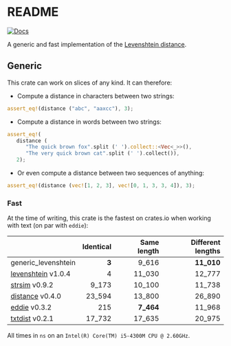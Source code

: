 # README #

[![Docs](https://docs.rs/generic_levenshtein/badge.svg)](https://docs.rs/generic_levenshtein/)

A   generic    and   fast    implementation   of    the   [Levenshtein
distance](http://en.wikipedia.org/wiki/Levenshtein_distance).

## Generic ##

This crate can work on slices of any kind. It can therefore:

- Compute a distance in characters between two strings:

```rust
assert_eq!(distance ("abc", "aaxcc"), 3);
```

- Compute a distance in words between two strings:

```rust
assert_eq!(
   distance (
      "The quick brown fox".split (' ').collect::<Vec<_>>(),
      "The very quick brown cat".split (' ').collect()),
   2);
```

- Or even compute a distance between two sequences of anything:

```rust
assert_eq!(distance (vec![1, 2, 3], vec![0, 1, 3, 3, 4]), 3);
```

### Fast ###

At the  time of writing, this  crate is the fastest  on crates.io when
working with text (on par with `eddie`):

|                                                            | Identical | Same length | Different lengths |
|:-----------------------------------------------------------|----------:|------------:|------------------:|
| generic_levenshtein                                        |     **3** |     9_616   |        **11_010** |
| [levenshtein](https://crates.io/crates/levenshtein) v1.0.4 |       4   |    11_030   |          12_777   |
| [strsim](https://crates.io/crates/strsim) v0.9.2           |   9_173   |    10_100   |          11_738   |
| [distance](https://crates.io/crates/distance) v0.4.0       |  23_594   |    13_800   |          26_890   |
| [eddie](https://crates.io/crates/eddie) v0.3.2             |     215   |   **7_464** |          11_968   |
| [txtdist](https://crates.io/crates/txtdist) v0.2.1         |  17_732   |    17_635   |          20_975   |

All times in `ns` on an `Intel(R) Core(TM) i5-4300M CPU @ 2.60GHz`.

